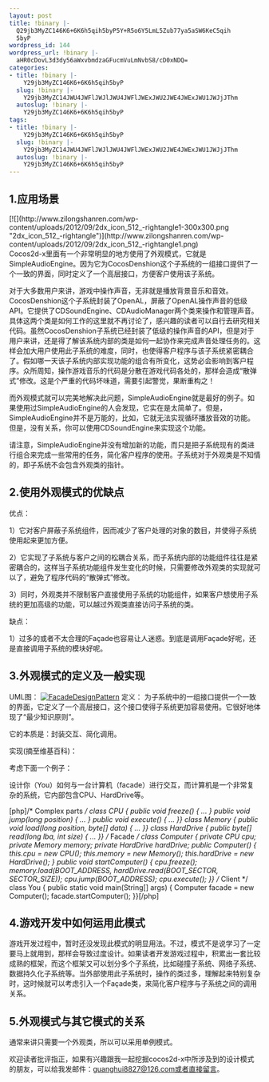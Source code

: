 ```yaml
---
layout: post
title: !binary |-
  Q29jb3MyZC146K6+6K6h5qih5byP5Y+R5o6Y5LmL5Zub77ya5aSW6KeC5qih
  5byP
wordpress_id: 144
wordpress_url: !binary |-
  aHR0cDovL3d3dy56aWxvbmdzaGFucmVuLmNvbS8/cD0xNDQ=
categories:
- title: !binary |-
    Y29jb3MyZC146K6+6K6h5qih5byP
  slug: !binary |-
    Y29jb3MyZC14JWU4JWFlJWJlJWU4JWFlJWExJWU2JWE4JWExJWU1JWJjJThm
  autoslug: !binary |-
    Y29jb3MyZC146K6+6K6h5qih5byP
tags:
- title: !binary |-
    Y29jb3MyZC146K6+6K6h5qih5byP
  slug: !binary |-
    Y29jb3MyZC14JWU4JWFlJWJlJWU4JWFlJWExJWU2JWE4JWExJWU1JWJjJThm
  autoslug: !binary |-
    Y29jb3MyZC146K6+6K6h5qih5byP
---
```

## 1.应用场景
<div style="float: right;">[![](http://www.zilongshanren.com/wp-content/uploads/2012/09/2dx_icon_512_-rightangle1-300x300.png "2dx_icon_512_-rightangle")](http://www.zilongshanren.com/wp-content/uploads/2012/09/2dx_icon_512_-rightangle1.png)</div>
Cocos2d-x里面有一个非常明显的地方使用了外观模式，它就是SimpleAudioEngine。因为它为CocosDenshion这个子系统的一组接口提供了一个一致的界面，同时定义了一个高层接口，方便客户使用该子系统。

对于大多数用户来讲，游戏中操作声音，无非就是播放背景音乐和音效。CocosDenshion这个子系统封装了OpenAL，屏蔽了OpenAL操作声音的低级API。它提供了CDSoundEngine、CDAudioManager两个类来操作和管理声音。具体这两个类是如何工作的这里就不再讨论了，感兴趣的读者可以自行去研究相关代码。虽然CocosDenshion子系统已经封装了低级的操作声音的API，但是对于用户来讲，还是得了解该系统内部的类是如何一起协作来完成声音处理任务的。这样会加大用户使用此子系统的难度，同时，也使得客户程序与该子系统紧密耦合了。假如哪一天该子系统内部实现功能的组合有所变化，这势必会影响到客户程序。众所周知，操作游戏音乐的代码是分散在游戏代码各处的，那样会造成“散弹式”修改。这是个严重的代码坏味道，需要引起警觉，果断重构之！
<!--more-->
而外观模式就可以完美地解决此问题，SimpleAudioEngine就是最好的例子。如果使用过SimpleAudioEngine的人会发现，它实在是太简单了。但是，SimpleAudioEngine并不是万能的，比如，它就无法实现循环播放音效的功能。但是，没有关系，你可以使用CDSoundEngine来实现这个功能。

请注意，SimpleAudioEngine并没有增加新的功能，而只是把子系统现有的类进行组合来完成一些常用的任务，简化客户程序的使用。子系统对于外观类是不知情的，即子系统不会包含外观类的指针。
## 2.使用外观模式的优缺点

优点：

1）它对客户屏蔽子系统组件，因而减少了客户处理的对象的数目，并使得子系统使用起来更加方便。

2）它实现了子系统与客户之间的松耦合关系，而子系统内部的功能组件往往是紧密耦合的，这样当子系统功能组件发生变化的时候，只需要修改外观类的实现就可以了，避免了程序代码的“散弹式”修改。

3）同时，外观类并不限制客户直接使用子系统的功能组件，如果客户想使用子系统的更加高级的功能，可以越过外观类直接访问子系统的类。

缺点：

1）过多的或者不太合理的Façade也容易让人迷惑。到底是调用Façade好呢，还是直接调用子系统的模块好呢。
## 3.外观模式的定义及一般实现
UML图：
[![](http://www.zilongshanren.com/wp-content/uploads/2012/10/FacadeDesignPattern-300x227.png "FacadeDesignPattern")](http://www.zilongshanren.com/wp-content/uploads/2012/10/FacadeDesignPattern.png)
定义：
为子系统中的一组接口提供一个一致的界面，它定义了一个高层接口，这个接口使得子系统更加容易使用。它很好地体现了“最少知识原则”。

它的本质是：封装交互、简化调用。

实现(摘至维基百科)：

考虑下面一个例子：

设计你（You）如何与一台计算机（facade）进行交互，而计算机是一个非常复杂的系统，它内部包含CPU、HardDrive等。

[php]/* Complex parts */ class CPU {    public void freeze() { ... }    public void jump(long position) { ... }    public void execute() { ... }} class Memory {    public void load(long position, byte[] data) { ... }} class HardDrive {    public byte[] read(long lba, int size) { ... }} /* Facade */ class Computer {    private CPU cpu;    private Memory memory;    private HardDrive hardDrive;     public Computer() {        this.cpu = new CPU();        this.memory = new Memory();        this.hardDrive = new HardDrive();    }     public void startComputer() {        cpu.freeze();        memory.load(BOOT_ADDRESS, hardDrive.read(BOOT_SECTOR, SECTOR_SIZE));        cpu.jump(BOOT_ADDRESS);        cpu.execute();    }} /* Client */ class You {    public static void main(String[] args) {        Computer facade = new Computer();        facade.startComputer();    }}[/php]
## 4.游戏开发中如何运用此模式

游戏开发过程中，暂时还没发现此模式的明显用法。不过，模式不是说学习了一定要马上就用到，那样会导致过度设计。如果读者开发游戏过程中，积累出一套比较成熟的框架，而这个框架又可以划分多个子系统，比如碰撞子系统、网络子系统、数据持久化子系统等。当外部使用此子系统时，操作的类过多，理解起来特别复杂时，这时候就可以考虑引入一个Façade类，来简化客户程序与子系统之间的调用关系。
## 5.外观模式与其它模式的关系

通常来讲只需要一个外观类，所以可以采用单例模式。

欢迎读者批评指正，如果有兴趣跟我一起挖掘cocos2d-x中所涉及到的设计模式的朋友，可以给我发邮件：guanghui8827@126.com或者直接留言。
